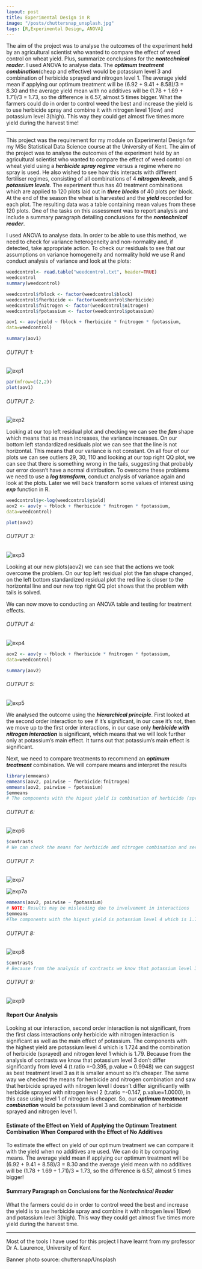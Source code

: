 ```yaml
---
layout: post
title: Experimental Design in R
image: "/posts/chuttersnap_unsplash.jpg"
tags: [R,Experimental Design, ANOVA]
---
```


The aim of the project was to analyse the outcomes of the experiment held by an agricultural scientist who wanted to compare the effect of weed control on wheat yield. Plus, summarize conclusions for the ***nontechnical reader***. I used ANOVA to analyse data. The ***optimum treatment combination***(cheap and effective) would be potassium level 3 and combination of herbicide sprayed and nitrogen level 1. The average yield mean if applying our optimum treatment will be (6.92 + 9.41 + 8.58)/3 = 8.30 and the average yield mean with no additives will be (1.78 + 1.69 + 1.71)/3 = 1.73, so the difference is 6.57, almost 5 times bigger. What the farmers could do in order to control weed the best and increase the yield is to use herbicide spray and combine it with nitrogen level 1(low) and potassium level 3(high). This way they could get almost five times more yield during the harvest time!

---
This project was the requirement for my module on Experimental Design for my MSc Statistical Data Science course at the University of Kent. The aim of the project was to analyse the outcomes of the experiment held by an agricultural scientist who wanted to compare the effect of weed control on wheat yield using a ***herbicide spray regime*** versus a regime where no spray is used. He also wished to see how this interacts with different fertiliser regimes, consisting of all combinations of 4 ***nitrogen levels***, and 5 ***potassium levels***. The experiment thus has 40 treatment combinations which are applied to 120 plots laid out in ***three blocks*** of 40 plots per block. At the end of the season the wheat is harvested and the ***yield*** recorded for each plot. The resulting data was a table containing mean values from these 120 plots. One of the tasks on this assessment was to report analysis and include a summary paragraph detailing conclusions for the ***nontechnical reader***. 

I used ANOVA to analyse data. In order to be able to use this method, we need to check for variance heterogeneity and non-normality and, if detected, take appropriate action. To check our residuals to see that our assumptions on variance homogeneity and normality hold we use R and conduct analysis of variance and look at the plots:

```r
weedcontrol<- read.table("weedcontrol.txt", header=TRUE)
weedcontrol
summary(weedcontrol)

weedcontrol$fblock <- factor(weedcontrol$block)
weedcontrol$fherbicide <- factor(weedcontrol$herbicide)
weedcontrol$fnitrogen <- factor(weedcontrol$nitrogen)
weedcontrol$fpotassium <- factor(weedcontrol$potassium)

aov1 <- aov(yield ~ fblock + fherbicide * fnitrogen * fpotassium,
data=weedcontrol)

summary(aov1)
```
###### OUTPUT 1:
![exp1](/img/posts/exp1.png "exp1")

```r
par(mfrow=c(2,2))
plot(aov1)
```
###### OUTPUT 2:
![exp2](/img/posts/exp2.png "exp2")

Looking at our top left residual plot and checking we can see the ***fan*** shape which means that as mean increases, the variance increases. On our
bottom left standardized residuals plot we can see that the line is not horizontal. This means that our variance is not constant. On all four of our plots we can see outliers 29, 30, 110 and looking at our top right QQ plot, we can see that there is something wrong in the tails, suggesting that probably our error doesn’t have a normal distribution.
To overcome these problems we need to use a ***log transform***, conduct analysis of variance again and look at the plots. Later we will back transform some values of interest using ***exp*** function in R.

```r
weedcontrol$y<-log(weedcontrol$yield)
aov2 <- aov(y ~ fblock + fherbicide * fnitrogen * fpotassium,
data=weedcontrol)

plot(aov2)
```

###### OUTPUT 3:
![exp3](/img/posts/exp3.png "exp3")

Looking at our new plots(aov2) we can see that the actions we took overcome the problem. On our top left residual plot the fan shape changed, on the left bottom standardized residual plot the red line is closer to the horizontal line and our new top right QQ plot shows that the problem with tails is solved.

We can now move to conducting an ANOVA table and testing for treatment effects.

###### OUTPUT 4:
![exp4](/img/posts/exp4.png "exp4")

```r
aov2 <- aov(y ~ fblock + fherbicide * fnitrogen * fpotassium,
data=weedcontrol)

summary(aov2)
```


###### OUTPUT 5:
![exp5](/img/posts/exp5.png "exp5")

We analysed the outcome using the ***hierarchical principle***. First looked at the second order interaction to see if it’s significant, in our case it’s not, then we move up
to the first order interactions, in our case only ***herbicide with nitrogen interaction*** is significant, which means that we will look further only at potassium’s main effect. It turns out that potassium’s main effect is significant.

Next, we need to compare treatments to recommend an ***optimum treatment*** combination. We will compare means and interpret the results

```r
library(emmeans)
emmeans(aov2, pairwise ~ fherbicide:fnitrogen)
emmeans(aov2, pairwise ~ fpotassium)
$emmeans
# The components with the higest yield is combination of herbicide (sprayed) and nitrogen level 1 which is 1.79
```

###### OUTPUT 6:
![exp6](/img/posts/exp6.png "exp6")

```r
$contrasts
# We can check the means for herbicide and nitrogen combination and see that herbicide sprayed with nitrogen level l doesn’t differ significantly with herbicide sprayed with nitrogen level 2 (t.ratio =-0.147, p.value=1.0000), in this case using level 1 of nitrogen is cheaper
```

###### OUTPUT 7:
![exp7](/img/posts/exp7.png "exp7")

![exp7a](/img/posts/exp7a.png "exp7a")

```r
emmeans(aov2, pairwise ~ fpotassium)
# NOTE: Results may be misleading due to involvement in interactions
$emmeans
#The components with the higest yield is potassium level 4 which is 1.724. 
```

###### OUTPUT 8:
![exp8](/img/posts/exp8.png "exp8")

```r
$contrasts
# Because from the analysis of contrasts we know that potassium level 3 doesn't differ significantly from level 4 (t.ratio =-0.395, p.value = 0.9948) we can suggest the best treatment level 3 as it is a smaller amount so it’s cheaper!
```
###### OUTPUT 9:
![exp9](/img/posts/exp9.png "exp9")


#### Report Our Analysis 

Looking at our interaction, second order interaction is not significant, from the first class interactions only herbicide with nitrogen interaction is significant as well as the main effect of potassium. The components with the highest yield are potassium level 4 which is 1.724 and the combination of herbicide (sprayed) and nitrogen level 1
which is 1.79. Because from the analysis of contrasts we know that potassium level 3 don’t differ significantly from level 4 (t.ratio =-0.395, p.value = 0.9948) we can suggest as best treatment level 3 as it is smaller amount so it’s cheaper. The same way we checked the means for herbicide and nitrogen combination and saw that herbicide sprayed with nitrogen level l doesn’t differ significantly with herbicide sprayed with nitrogen level 2 (t.ratio =-0.147, p.value=1.0000), in this case using level 1 of nitrogen is cheaper. So, our ***optimum treatment combination*** would be potassium level 3 and combination of herbicide sprayed and nitrogen level 1.

#### Estimate of the Effect on Yield of Applying the Optimum Treatment Combination When Compared with the Effect of No Additives

To estimate the effect on yield of our optimum treatment we can compare it with the yield when no additives are used. We can do it by comparing means. The average yield mean if applying our optimum treatment will be (6.92 + 9.41 + 8.58)/3 = 8.30 and the average yield mean with no additives will be (1.78 + 1.69 + 1.71)/3 = 1.73, so the difference is 6.57, almost 5 times bigger!

#### Summary Paragraph on Conclusions for the ***Nontechnical Reader***

What the farmers could do in order to control weed the best and increase the yield is to use herbicide spray and combine it with nitrogen level 1(low) and potassium level 3(high). This way they could get almost five times more yield during the harvest time.


---

Most of the tools I have used for this project I have learnt from my professor Dr A. Laurence, University of Kent

Banner photo source: chuttersnap/Unsplash

